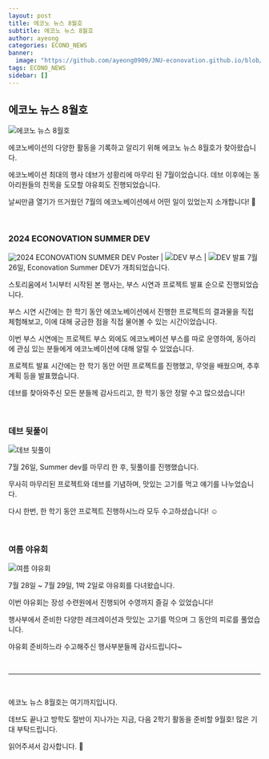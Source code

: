 ```yaml
---
layout: post
title: 에코노 뉴스 8월호
subtitle: 에코노 뉴스 8월호
author: ayeong
categories: ECONO_NEWS
banner:
  image: "https://github.com/ayeong0909/JNU-econovation.github.io/blob/main/assets/%EC%97%90%EC%BD%94%EB%85%B8_%EB%89%B4%EC%8A%A4_8%EC%9B%94%ED%98%B8_%ED%91%9C%EC%A7%80.png"
tags: ECONO_NEWS
sidebar: []
---
```


## 에코노 뉴스 8월호

<img src="https://raw.githubusercontent.com/ayeong0909/JNU-econovation.github.io/main/assets/%EC%97%90%EC%BD%94%EB%85%B8_%EB%89%B4%EC%8A%A4_8%EC%9B%94%ED%98%B8_%ED%91%9C%EC%A7%80.png" alt="에코노 뉴스 8월호" />

에코노베이션의 다양한 활동을 기록하고 알리기 위해 에코노 뉴스 8월호가 찾아왔습니다.

에코노베이션 최대의 행사 데브가 성황리에 마무리 된 7월이었습니다. 데브 이후에는 동아리원들의 친목을 도모할 야유회도 진행되었습니다.

날씨만큼 열기가 뜨거웠던 7월의 에코노베이션에서 어떤 일이 있었는지 소개합니다! 🙌

<br/>

### 2024 ECONOVATION SUMMER DEV

<img src="https://github.com/ayeong0909/JNU-econovation.github.io/blob/main/assets/ECNV_2024SUMMERDEV_Poster.jpg" alt="2024 ECONOVATION SUMMER DEV Poster" />
 | <img src = https://github.com/ayeong0909/JNU-econovation.github.io/blob/main/assets/ECONOVATION-%5B24.07.26%5D%202024%20%EC%8D%A8%EB%A8%B8%20%EB%8D%B0%EB%B8%8C-61555778970.jpg" alt ="DEV 부스"/> | <img src = https://github.com/ayeong0909/JNU-econovation.github.io/blob/main/assets/ECONOVATION-%5B24.07.26%5D%202024%20%EC%8D%A8%EB%A8%B8%20%EB%8D%B0%EB%B8%8C-61541177469.jpg alt = "DEV 발표"/>
7월 26일, Econovation Summer DEV가 개최되었습니다.

스토리움에서 1시부터 시작된 본 행사는, 부스 시연과 프로젝트 발표 순으로 진행되었습니다.

부스 시연 시간에는 한 학기 동안 에코노베이션에서 진행한 프로젝트의 결과물을 직접 체험해보고, 이에 대해 궁금한 점을 직접 물어볼 수 있는 시간이었습니다.

이번 부스 시연에는 프로젝트 부스 외에도 에코노베이션 부스를 따로 운영하여, 동아리에 관심 있는 분들에게 에코노베이션에 대해 알릴 수 있었습니다.

프로젝트 발표 시간에는 한 학기 동안 어떤 프로젝트를 진행했고, 무엇을 배웠으며, 추후 계획 등을 발표했습니다.

데브를 찾아와주신 모든 분들께 감사드리고, 한 학기 동안 정말 수고 많으셨습니다!

<br/>

### 데브 뒷풀이

<img src="https://github.com/ayeong0909/JNU-econovation.github.io/blob/main/assets/ECONOVATION-%5B24.07.26%5D%202024%20%EC%8D%A8%EB%A8%B8%20%EB%8D%B0%EB%B8%8C-61541177515.jpg" alt="데브 뒷풀이" />

7월 26일, Summer dev를 마무리 한 후, 뒷풀이를 진행했습니다.

무사히 마무리된 프로젝트와 데브를 기념하며, 맛있는 고기를 먹고 얘기를 나누었습니다.

다시 한번, 한 학기 동안 프로젝트 진행하시느라 모두 수고하셨습니다! ☺️

<br/>

### 여름 야유회

<img src="https://github.com/ayeong0909/JNU-econovation.github.io/blob/main/assets/ECONOVATION-%5B24.07.28%5D%20%EC%97%AC%EB%A6%84%20%EC%95%BC%EC%9C%A0%ED%9A%8C-61603636719.jpg" alt="여름 야유회" />

7월 28일 ~ 7월 29일, 1박 2일로 야유회를 다녀왔습니다.

이번 야유회는 장성 수련원에서 진행되어 수영까지 즐길 수 있었습니다!

행사부에서 준비한 다양한 레크레이션과 맛있는 고기를 먹으며 그 동안의 피로를 풀었습니다.

야유회 준비하느라 수고해주신 행사부분들께 감사드립니다~

<br/>

---

<br/>

에코노 뉴스 8월호는 여기까지입니다.

데브도 끝나고 방학도 절반이 지나가는 지금, 다음 2학기 활동을 준비할 9월호! 많은 기대 부탁드립니다.

읽어주셔서 감사합니다. 🙌
